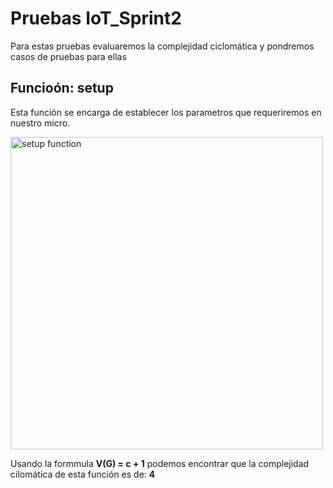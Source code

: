 # Pruebas IoT_Sprint2

Para estas pruebas evaluaremos la complejidad ciclomática y pondremos casos de pruebas para ellas

## Funcioón: setup

Esta función se encarga de establecer los parametros que requeriremos en nuestro micro.

<img src="https://user-images.githubusercontent.com/48103674/140690753-0383db54-b617-4f90-991e-36a82c1a69a9.png" alt="setup function" width="500rem">

Usando la formmula **V(G) = c + 1** podemos encontrar que la complejidad cilomática de esta función es de: **4**




